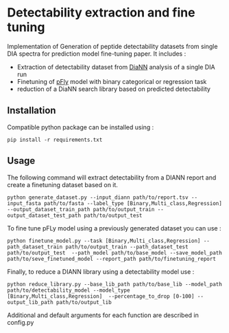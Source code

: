 # Detectability extraction and fine tuning

Implementation of Generation of peptide detectability datasets from
single DIA spectra for prediction model fine-tuning paper. It includes :
- Extraction of detectability dataset from [DiaNN](https://github.com/vdemichev/DiaNN) analysis of a single DIA run
- Finetuning of [pFly](https://github.com/wilhelm-lab/dlomix) model with binary categorical or regression task
- reduction of a DiaNN search library based on predicted detectability

## Installation

Compatible python package can be installed using :

    pip install -r requirements.txt

## Usage

The following command will extract detectability from a DIANN report and create a finetuning dataset based on it.

    python generate_dataset.py --input_diann path/to/report.tsv --input_fasta path/to/fasta --label_type [Binary,Multi_class,Regression] --output_dataset_train_path path/to/output_train --output_dataset_test_path path/to/output_test

To fine tune pFLy model using a previously generated dataset you can use :

    python finetune_model.py --task [Binary,Multi_class,Regression] --path_dataset_train path/to/output_train --path_dataset_test path/to/output_test  --path_model path/to/base_model --save_model_path path/to/seve_finetuned_model --report_path path/to/finetuning_report

Finally, to reduce a DIANN library using a detectability model use :

    python reduce_library.py --base_lib_path path/to/base_lib --model_path path/to/detectability_model --model_type [Binary,Multi_class,Regression]  --percentage_to_drop [0-100] --output_lib_path path/to/output_lib

Additional and default arguments for each function are described in config.py
